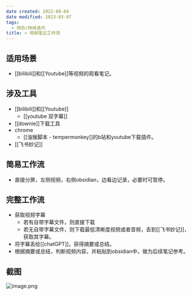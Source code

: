 ```yaml
---
date created: 2022-08-04
date modified: 2023-03-07
tags:
  - 待办/持续迭代
title: » 视频笔记工作流
---
```


## 适用场景

- [[bilibili]]和[[Youtube]]等视频的观看笔记。

## 涉及工具

- [[bilibili]]和[[Youtube]]
	- [[youtube 双字幕]]
- [[downie]]下载工具
- chrome
	- [[油猴脚本 - tempermonkey]]的b站和youtube下载插件。
- [[飞书妙记]]

## 简易工作流

- 直接分屏，左侧视频，右侧obsidian，边看边记录，必要时可暂停。

## 完整工作流

- 获取视频字幕
	- 若有自带字幕文件，则直接下载
	- 若无自带字幕文件，则下载最低清晰度视频或者音频，丢到[[飞书妙记]]，获取其字幕。
- 将字幕丢给[[chatGPT]]，获得摘要或总结。
- 根据摘要或总结，判断视频内容，并粘贴到obsidian中，做为后续笔记参考。

## 截图

![image.png](https://img.oldwinter.top/202303021644220.png)
